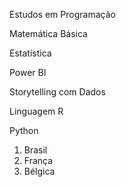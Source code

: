 Estudos em Programação

Matemática Básica

Estatística

Power BI

Storytelling com Dados

Linguagem R

Python
1. Brasil
2. França
3. Bélgica
